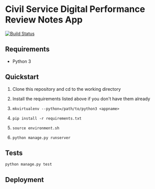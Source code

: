 # Civil Service Digital Performance Review Notes App

[![Build Status]()]()


## Requirements

- Python 3


## Quickstart

1. Clone this repository and cd to the working directory

2. Install the requirements listed above if you don't have them already

3. `mkvirtualenv --python=/path/to/python3 <appname>`

4. `pip install -r requirements.txt`

5. `source environment.sh`

6. `python manage.py runserver`


## Tests

`python manage.py test`


## Deployment




